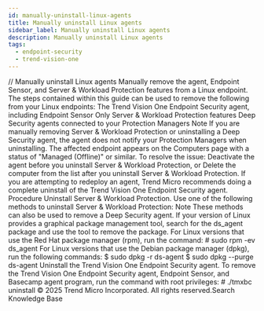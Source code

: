 ```yaml
---
id: manually-uninstall-linux-agents
title: Manually uninstall Linux agents
sidebar_label: Manually uninstall Linux agents
description: Manually uninstall Linux agents
tags:
  - endpoint-security
  - trend-vision-one
---
```


/*<![CDATA[*/ $('#title').html($('meta[name=map-description]').attr('content')); /*]]>*/ Manually uninstall Linux agents Manually remove the agent, Endpoint Sensor, and Server & Workload Protection features from a Linux endpoint. The steps contained within this guide can be used to remove the following from your Linux endpoints: The Trend Vision One Endpoint Security agent, including Endpoint Sensor Only Server & Workload Protection features Deep Security agents connected to your Protection Managers Note If you are manually removing Server & Workload Protection or uninstalling a Deep Security agent, the agent does not notify your Protection Managers when uninstalling. The affected endpoint appears on the Computers page with a status of "Managed (Offline)" or similar. To resolve the issue: Deactivate the agent before you uninstall Server & Workload Protection, or Delete the computer from the list after you uninstall Server & Workload Protection. If you are attempting to redeploy an agent, Trend Micro recommends doing a complete uninstall of the Trend Vision One Endpoint Security agent. Procedure Uninstall Server & Workload Protection. Use one of the following methods to uninstall Server & Workload Protection: Note These methods can also be used to remove a Deep Security agent. If your version of Linux provides a graphical package management tool, search for the ds_agent package and use the tool to remove the package. For Linux versions that use the Red Hat package manager (rpm), run the command: # sudo rpm -ev ds_agent For Linux versions that use the Debian package manager (dpkg), run the following commands: $ sudo dpkg -r ds-agent $ sudo dpkg --purge ds-agent Uninstall the Trend Vision One Endpoint Security agent. To remove the Trend Vision One Endpoint Security agent, Endpoint Sensor, and Basecamp agent program, run the command with root privileges: # ./tmxbc uninstall © 2025 Trend Micro Incorporated. All rights reserved.Search Knowledge Base